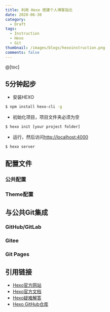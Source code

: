 ```yaml
---
title: 利用 Hexo 搭建个人博客指北
date: 2020-06-30
category: 
  - Draft
tags: 
  - Instruction  
  - Hexo
  - Git
thumbnail: /images/blogs/hexoinstruction.png
comments: false
---
```


@[toc]

## 5分钟起步

- 安装HEXO

``` bash
$ npm install hexo-cli -g
```

- 初始化项目，项目文件夹必须为空

``` bash
$ hexo init [your project folder]
```

- 运行，然后访问[http://localhost:4000](http://localhost:4000)

``` bash
$ hexo server
```

## 配置文件

### 公共配置

### Theme配置

## 与公共Git集成

### GitHub/GitLab

### Gitee

### Git Pages

## 引用链接

- [Hexo官方网站](https://hexo.io/)
- [Hexo官方文档](https://hexo.io/docs/)
- [Hexo疑难解答](https://hexo.io/docs/troubleshooting.html)
- [Hexo GitHub仓库](https://github.com/hexojs/hexo/issues)
